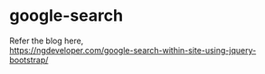 # google-search

Refer the blog here,
<br>
https://ngdeveloper.com/google-search-within-site-using-jquery-bootstrap/
